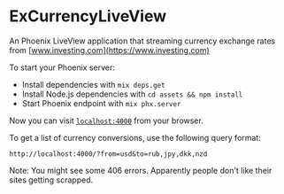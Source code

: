 # ExCurrencyLiveView

An Phoenix LiveView application that streaming currency exchange rates from [www.investing.com](https://www.investing.com)

To start your Phoenix server:

  * Install dependencies with `mix deps.get`
  * Install Node.js dependencies with `cd assets && npm install`
  * Start Phoenix endpoint with `mix phx.server`

Now you can visit [`localhost:4000`](http://localhost:4000) from your browser.

To get a list of currency conversions, use the following query format:

```
http://localhost:4000/?from=usd&to=rub,jpy,dkk,nzd
```

Note: You might see some 406 errors. Apparently people don't like their sites getting scrapped.